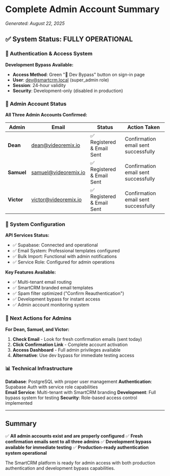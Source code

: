 # Complete Admin Account Summary
*Generated: August 22, 2025*

## ✅ System Status: FULLY OPERATIONAL

### 🔐 Authentication & Access System

**Development Bypass Available:**
- **Access Method**: Green "🚀 Dev Bypass" button on sign-in page
- **User**: dev@smartcrm.local (super_admin role)
- **Session**: 24-hour validity
- **Security**: Development-only (disabled in production)

### 📧 Admin Account Status

**All Three Admin Accounts Confirmed:**

| Admin | Email | Status | Action Taken |
|-------|--------|---------|--------------|
| **Dean** | dean@videoremix.io | ✅ Registered & Email Sent | Confirmation email sent successfully |
| **Samuel** | samuel@videoremix.io | ✅ Registered & Email Sent | Confirmation email sent successfully |
| **Victor** | victor@videoremix.io | ✅ Registered & Email Sent | Confirmation email sent successfully |

### 🔧 System Configuration

**API Services Status:**
- ✅ Supabase: Connected and operational
- ✅ Email System: Professional templates configured
- ✅ Bulk Import: Functional with admin notifications
- ✅ Service Role: Configured for admin operations

**Key Features Available:**
- ✅ Multi-tenant email routing
- ✅ SmartCRM branded email templates  
- ✅ Spam filter optimized ("Confirm Reauthentication")
- ✅ Development bypass for instant access
- ✅ Admin account monitoring system

### 🚀 Next Actions for Admins

**For Dean, Samuel, and Victor:**
1. **Check Email** - Look for fresh confirmation emails (sent today)
2. **Click Confirmation Link** - Complete account activation
3. **Access Dashboard** - Full admin privileges available
4. **Alternative**: Use dev bypass for immediate testing access

### 📊 Technical Infrastructure

**Database**: PostgreSQL with proper user management
**Authentication**: Supabase Auth with service role capabilities  
**Email Service**: Multi-tenant with SmartCRM branding
**Development**: Full bypass system for testing
**Security**: Role-based access control implemented

---

## Summary

✅ **All admin accounts exist and are properly configured**
✅ **Fresh confirmation emails sent to all three admins**
✅ **Development bypass available for immediate testing**
✅ **Production-ready authentication system operational**

The SmartCRM platform is ready for admin access with both production authentication and development bypass capabilities.
